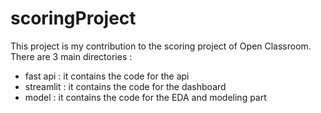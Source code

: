 # scoringProject

This project is my contribution to the scoring project of Open Classroom. There are 3 main directories :

* fast api : it contains the code for the api
* streamlit : it contains the code for the dashboard
* model : it contains the code for the EDA and modeling part
